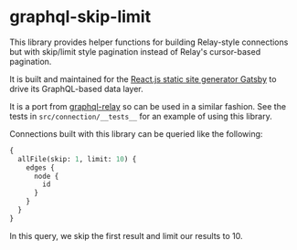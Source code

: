 # graphql-skip-limit

This library provides helper functions for building Relay-style connections but
with skip/limit style pagination instead of Relay's cursor-based pagination.

It is built and maintained for the
[React.js static site generator Gatsby](https://github.com/gatsbyjs/gatsby) to
drive its GraphQL-based data layer.

It is a port from [graphql-relay](https://github.com/graphql/graphql-relay-js)
so can be used in a similar fashion. See the tests in `src/connection/__tests__`
for an example of using this library.

Connections built with this library can be queried like the following:

```graphql
{
  allFile(skip: 1, limit: 10) {
    edges {
      node {
        id
      }
    }
  }
}
```

In this query, we skip the first result and limit our results to 10.
